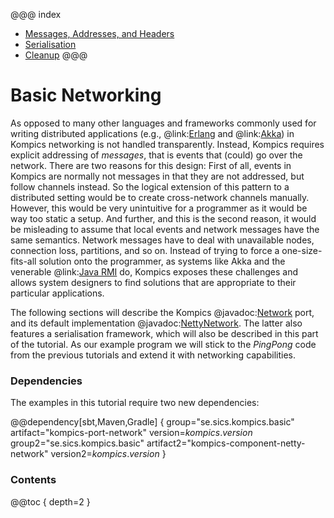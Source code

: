 @@@ index
* [Messages, Addresses, and Headers](messages.md)
* [Serialisation](serialisation.md)
* [Cleanup](cleanup.md)
@@@

Basic Networking
================
As opposed to many other languages and frameworks commonly used for writing distributed applications (e.g., @link:[Erlang](http://www.erlang.se) and @link:[Akka](http://akka.io/)) in Kompics networking is not handled transparently. Instead, Kompics requires explicit addressing of *messages*, that is events that (could) go over the network. There are two reasons for this design: First of all, events in Kompics are normally not messages in that they are not addressed, but follow channels instead. So the logical extension of this pattern to a distributed setting would be to create cross-network channels manually. However, this would be very unintuitive for a programmer as it would be way too static a setup. And further, and this is the second reason, it would be misleading to assume that local events and network messages have the same semantics. Network messages have to deal with unavailable nodes, connection loss, partitions, and so on. Instead of trying to force a one-size-fits-all solution onto the programmer, as systems like Akka and the venerable @link:[Java RMI](http://docs.oracle.com/javase/7/docs/technotes/guides/rmi/) do, Kompics exposes these challenges and allows system designers to find solutions that are appropriate to their particular applications.

The following sections will describe the Kompics @javadoc:[Network](se.sics.kompics.network.Network) port, and its default implementation @javadoc:[NettyNetwork](se.sics.kompics.network.netty.NettyNetwork). The latter also features a serialisation framework, which will also be described in this part of the tutorial. As our example program we will stick to the *PingPong* code from the previous tutorials and extend it with networking capabilities.

### Dependencies

The examples in this tutorial require two new dependencies:

@@dependency[sbt,Maven,Gradle] {
  group="se.sics.kompics.basic"
  artifact="kompics-port-network"
  version=$kompics.version$
  group2="se.sics.kompics.basic"
  artifact2="kompics-component-netty-network"
  version2=$kompics.version$
}

### Contents

@@toc { depth=2 }


